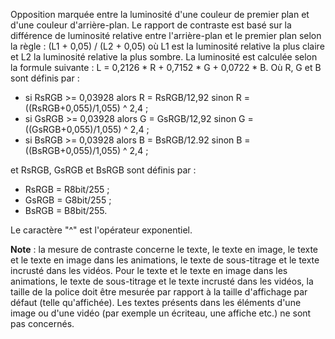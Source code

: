 Opposition marquée entre la luminosité d'une couleur de premier plan et d'une couleur d'arrière-plan. Le rapport de contraste est basé sur la différence de luminosité relative entre l'arrière-plan et le premier plan selon la règle : (L1 + 0,05) / (L2 + 0,05) où L1 est la luminosité relative la plus claire et L2 la luminosité relative la plus sombre. La luminosité est calculée selon la formule suivante : L = 0,2126 * R + 0,7152 * G + 0,0722 * B. Où R, G et B sont définis par :

*   si RsRGB >= 0,03928 alors R = RsRGB/12,92 sinon R = ((RsRGB+0,055)/1,055) ^ 2,4 ;
*   si GsRGB >= 0,03928 alors G = GsRGB/12,92 sinon G = ((GsRGB+0,055)/1,055) ^ 2,4 ;
*   si BsRGB >= 0,03928 alors B = BsRGB/12.92 sinon B = ((BsRGB+0,055)/1,055) ^ 2,4 ;

et RsRGB, GsRGB et BsRGB sont définis par :

*   RsRGB = R8bit/255 ;
*   GsRGB = G8bit/255 ;
*   BsRGB = B8bit/255.

Le caractère "^" est l'opérateur exponentiel.

**Note** : la mesure de contraste concerne le texte, le texte en image, le texte et le texte en image dans les animations, le texte de sous-titrage et le texte incrusté dans les vidéos. Pour le texte et le texte en image dans les animations, le texte de sous-titrage et le texte incrusté dans les vidéos, la taille de la police doit être mesurée par rapport à la taille d'affichage par défaut (telle qu'affichée). Les textes présents dans les éléments d'une image ou d'une vidéo (par exemple un écriteau, une affiche etc.) ne sont pas concernés.
